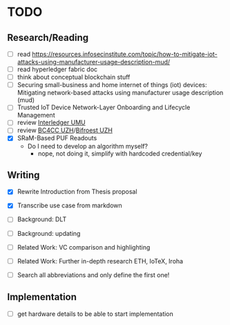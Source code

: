 # TODO

## Research/Reading

- [ ] read https://resources.infosecinstitute.com/topic/how-to-mitigate-iot-attacks-using-manufacturer-usage-description-mud/
- [ ] read hyperledger fabric doc
- [ ] think about conceptual blockchain stuff
- [ ] Securing small-business and home internet of things (iot) devices: Mitigating network-based
      attacks using manufacturer usage description (mud)
- [ ] Trusted IoT Device Network-Layer Onboarding and Lifecycle Management
- [ ] review [Interledger UMU](https://www.researchgate.net/publication/342255539_An_Interledger_Blockchain_Platform_for_Cross-Border_Management_of_Cybersecurity_Information)
- [ ] review [BC4CC UZH]()/[Bifroest UZH](https://gitlab.ifi.uzh.ch/scheid/bifrost)
- [x] SRaM-Based PUF Readouts
  - Do I need to develop an algorithm myself?
    - nope, not doing it, simplify with hardcoded credential/key

## Writing

- [x] Rewrite Introduction from Thesis proposal
- [x] Transcribe use case from markdown
- [ ] Background: DLT
- [ ] Background: updating
- [ ] Related Work: VC comparison and highlighting
- [ ] Related Work: Further in-depth research ETH, IoTeX, Iroha

- [ ] Search all abbreviations and only define the first one!

## Implementation

- [ ] get hardware details to be able to start implementation
